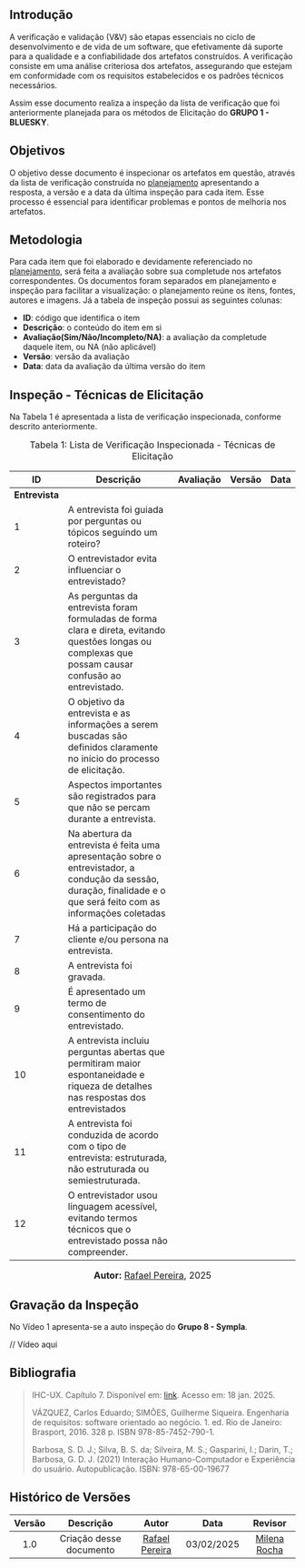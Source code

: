 ## Introdução

A verificação e validação (V&V) são etapas essenciais no ciclo de desenvolvimento e de vida de um software, que efetivamente dá suporte para a qualidade e a confiabilidade dos artefatos construídos. A verificação consiste em uma análise criteriosa dos artefatos, assegurando que estejam em conformidade com os requisitos estabelecidos e os padrões técnicos necessários.

Assim esse documento realiza a inspeção da lista de verificação que foi anteriormente planejada para os métodos de Elicitação do **GRUPO 1 - BLUESKY**.

## Objetivos

O objetivo desse documento é inspecionar os artefatos em questão, através da lista de verificação construída no [planejamento](./planejamento.md) apresentando a resposta, a versão e a data da última inspeção para cada item. Esse processo é essencial para identificar problemas e pontos de melhoria nos artefatos.

## Metodologia

Para cada item que foi elaborado e devidamente referenciado no [planejamento](./planejamento.md), será feita a avaliação sobre sua completude nos artefatos correspondentes. Os documentos foram separados em planejamento e inspeção para facilitar a visualização: o planejamento reúne os itens, fontes, autores e imagens. Já a tabela de inspeção possui as seguintes colunas:

 - **ID**: código que identifica o item
 - **Descrição**: o conteúdo do item em si
 - **Avaliação(Sim/Não/Incompleto/NA)**: a avaliação da completude daquele item, ou NA (não aplicável)
 - **Versão**: versão da avaliação
 - **Data**: data da avaliação da última versão do item

## Inspeção - Técnicas de Elicitação

Na Tabela 1 é apresentada a lista de verificação inspecionada, conforme descrito anteriormente.

<font size="3"><p style="text-align: center">Tabela 1: Lista de Verificação Inspecionada - Técnicas de Elicitação</p></font>

| ID | Descrição | Avaliação | Versão | Data |
|----|-----------|-------|-------|--------|
| **Entrevista** |
| 1  | A entrevista foi guiada por perguntas ou tópicos seguindo um roteiro? ||||
| 2 | O entrevistador evita influenciar o entrevistado? | |||
| 3 | As perguntas da entrevista foram formuladas de forma clara e direta, evitando questões longas ou complexas que possam causar confusão ao entrevistado. ||||
| 4 | O objetivo da entrevista e as informações a serem buscadas são definidos claramente no início do processo de elicitação. ||||
| 5 | Aspectos importantes são registrados para que não se percam durante a entrevista. | |||
| 6 | Na abertura da entrevista é feita uma apresentação sobre o entrevistador, a condução da sessão, duração, finalidade e o que será feito com as informações coletadas ||||
| 7 | Há a participação do cliente e/ou persona na entrevista. ||||
| 8 | A entrevista foi gravada. | |||
| 9 | É apresentado um termo de consentimento do entrevistado. | |||
| 10 | A entrevista incluiu perguntas abertas que permitiram maior espontaneidade e riqueza de detalhes nas respostas dos entrevistados | |||
| 11 | A entrevista foi conduzida de acordo com o tipo de entrevista: estruturada, não estruturada ou semiestruturada. | |||
| 12 | O entrevistador usou linguagem acessível, evitando termos técnicos que o entrevistado possa não compreender. | |||

<font size="3"><p style="text-align: center"><b>Autor:</b> [Rafael Pereira](https://github.com/rafgpereira), 2025</p></font>

## Gravação da Inspeção

No Vídeo 1 apresenta-se a auto inspeção do **Grupo 8 - Sympla**.

// Vídeo aqui



## **Bibliografia**

> IHC-UX. Capítulo 7. Disponível em: [link](https://aprender3.unb.br/pluginfile.php/2972450/mod_resource/content/4/ihc-ux%20cap%207.pdf). Acesso em: 18 jan. 2025.
>
> VÁZQUEZ, Carlos Eduardo; SIMÕES, Guilherme Siqueira. Engenharia de requisitos: software orientado ao negócio. 1. ed. Rio de Janeiro: Brasport, 2016. 328 p. ISBN 978-85-7452-790-1.
>
> Barbosa, S. D. J.; Silva, B. S. da; Silveira, M. S.; Gasparini, I.; Darin, T.; Barbosa, G. D. J. (2021) Interação Humano-Computador e Experiência do usuário. Autopublicação. ISBN: 978-65-00-19677

## Histórico de Versões

| Versão |          Descrição              |     Autor      |      Data      |   Revisor     | 
|:------:|:-------------------------------:|:--------------:|:--------------:|:-------------:|
|  1.0   | Criação desse documento | [Rafael Pereira](https://github.com/rafgpereira) | 03/02/2025 | [Milena Rocha](https://github.com/MilenaFRocha)  |
